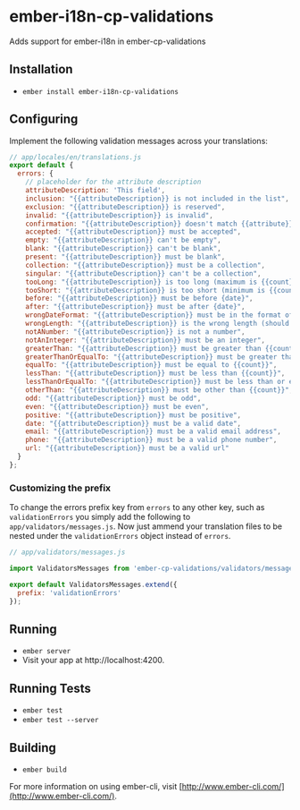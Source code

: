 # ember-i18n-cp-validations

Adds support for ember-i18n in ember-cp-validations

## Installation

* `ember install ember-i18n-cp-validations`

## Configuring

Implement the following validation messages across your translations:

```js
// app/locales/en/translations.js
export default {
  errors: {
    // placeholder for the attribute description
    attributeDescription: 'This field',
    inclusion: "{{attributeDescription}} is not included in the list",
    exclusion: "{{attributeDescription}} is reserved",
    invalid: "{{attributeDescription}} is invalid",
    confirmation: "{{attributeDescription}} doesn't match {{attribute}}",
    accepted: "{{attributeDescription}} must be accepted",
    empty: "{{attributeDescription}} can't be empty",
    blank: "{{attributeDescription}} can't be blank",
    present: "{{attributeDescription}} must be blank",
    collection: "{{attributeDescription}} must be a collection",
    singular: "{{attributeDescription}} can't be a collection",
    tooLong: "{{attributeDescription}} is too long (maximum is {{count}} characters)",
    tooShort: "{{attributeDescription}} is too short (minimum is {{count}} characters)",
    before: "{{attributeDescription}} must be before {date}",
    after: "{{attributeDescription}} must be after {date}",
    wrongDateFormat: "{{attributeDescription}} must be in the format of {date}",
    wrongLength: "{{attributeDescription}} is the wrong length (should be {{count}} characters)",
    notANumber: "{{attributeDescription}} is not a number",
    notAnInteger: "{{attributeDescription}} must be an integer",
    greaterThan: "{{attributeDescription}} must be greater than {{count}}",
    greaterThanOrEqualTo: "{{attributeDescription}} must be greater than or equal to {{count}}",
    equalTo: "{{attributeDescription}} must be equal to {{count}}",
    lessThan: "{{attributeDescription}} must be less than {{count}}",
    lessThanOrEqualTo: "{{attributeDescription}} must be less than or equal to {{count}}",
    otherThan: "{{attributeDescription}} must be other than {{count}}",
    odd: "{{attributeDescription}} must be odd",
    even: "{{attributeDescription}} must be even",
    positive: "{{attributeDescription}} must be positive",
    date: "{{attributeDescription}} must be a valid date",
    email: "{{attributeDescription}} must be a valid email address",
    phone: "{{attributeDescription}} must be a valid phone number",
    url: "{{attributeDescription}} must be a valid url"
  }
};
```

### Customizing the prefix

To change the errors prefix key from `errors` to any other key, such as `validationErrors` you simply add the following to `app/validators/messages.js`.  Now just ammend your translation files to be nested under the `validationErrors` object instead of `errors`.

```js
// app/validators/messages.js

import ValidatorsMessages from 'ember-cp-validations/validators/messages';

export default ValidatorsMessages.extend({
  prefix: 'validationErrors'
});
```

## Running

* `ember server`
* Visit your app at http://localhost:4200.

## Running Tests

* `ember test`
* `ember test --server`

## Building

* `ember build`

For more information on using ember-cli, visit [http://www.ember-cli.com/](http://www.ember-cli.com/).
